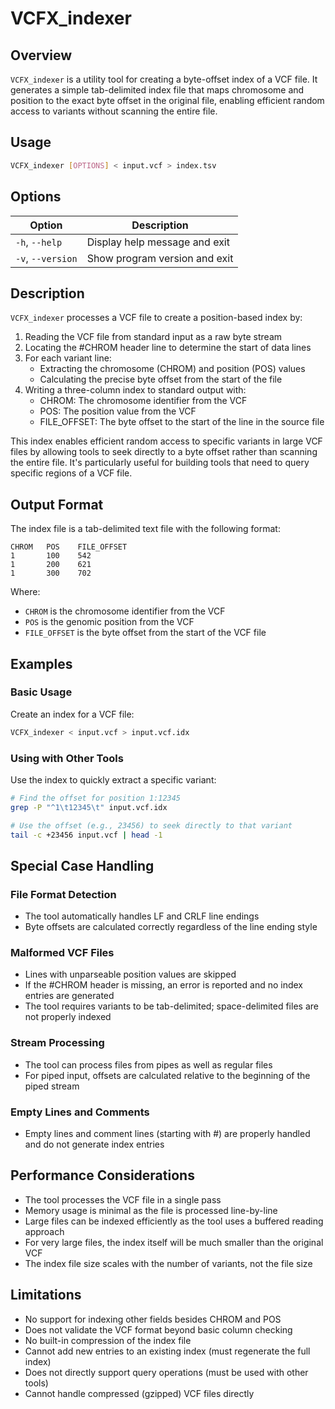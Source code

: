 # VCFX_indexer

## Overview
`VCFX_indexer` is a utility tool for creating a byte-offset index of a VCF file. It generates a simple tab-delimited index file that maps chromosome and position to the exact byte offset in the original file, enabling efficient random access to variants without scanning the entire file.

## Usage

```bash
VCFX_indexer [OPTIONS] < input.vcf > index.tsv
```

## Options

| Option | Description |
|--------|-------------|
| `-h`, `--help` | Display help message and exit |
| `-v`, `--version` | Show program version and exit |

## Description

`VCFX_indexer` processes a VCF file to create a position-based index by:

1. Reading the VCF file from standard input as a raw byte stream
2. Locating the #CHROM header line to determine the start of data lines
3. For each variant line:
   - Extracting the chromosome (CHROM) and position (POS) values
   - Calculating the precise byte offset from the start of the file
4. Writing a three-column index to standard output with:
   - CHROM: The chromosome identifier from the VCF
   - POS: The position value from the VCF
   - FILE_OFFSET: The byte offset to the start of the line in the source file

This index enables efficient random access to specific variants in large VCF files by allowing tools to seek directly to a byte offset rather than scanning the entire file. It's particularly useful for building tools that need to query specific regions of a VCF file.

## Output Format
The index file is a tab-delimited text file with the following format:

```
CHROM   POS    FILE_OFFSET
1       100    542
1       200    621
1       300    702
```

Where:

- `CHROM` is the chromosome identifier from the VCF
- `POS` is the genomic position from the VCF
- `FILE_OFFSET` is the byte offset from the start of the VCF file

## Examples

### Basic Usage

Create an index for a VCF file:
```bash
VCFX_indexer < input.vcf > input.vcf.idx
```

### Using with Other Tools
Use the index to quickly extract a specific variant:

```bash
# Find the offset for position 1:12345
grep -P "^1\t12345\t" input.vcf.idx

# Use the offset (e.g., 23456) to seek directly to that variant
tail -c +23456 input.vcf | head -1
```

## Special Case Handling

### File Format Detection

- The tool automatically handles LF and CRLF line endings
- Byte offsets are calculated correctly regardless of the line ending style

### Malformed VCF Files

- Lines with unparseable position values are skipped
- If the #CHROM header is missing, an error is reported and no index entries are generated
- The tool requires variants to be tab-delimited; space-delimited files are not properly indexed

### Stream Processing

- The tool can process files from pipes as well as regular files
- For piped input, offsets are calculated relative to the beginning of the piped stream

### Empty Lines and Comments

- Empty lines and comment lines (starting with #) are properly handled and do not generate index entries

## Performance Considerations

- The tool processes the VCF file in a single pass
- Memory usage is minimal as the file is processed line-by-line
- Large files can be indexed efficiently as the tool uses a buffered reading approach
- For very large files, the index itself will be much smaller than the original VCF
- The index file size scales with the number of variants, not the file size

## Limitations

- No support for indexing other fields besides CHROM and POS
- Does not validate the VCF format beyond basic column checking
- No built-in compression of the index file
- Cannot add new entries to an existing index (must regenerate the full index)
- Does not directly support query operations (must be used with other tools)
- Cannot handle compressed (gzipped) VCF files directly 